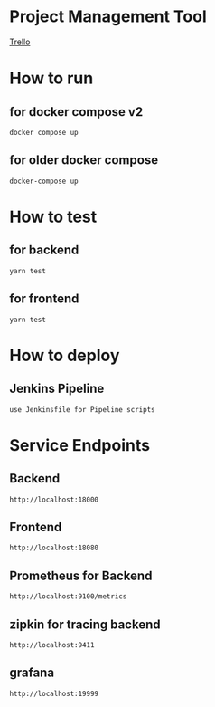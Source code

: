 # Project Management Tool
[Trello](https://trello.com/b/MgsFm7Lm/kanban)

# How to run

## for docker compose v2
```
docker compose up
```

## for older docker compose
```
docker-compose up
```

# How to test

## for backend
```
yarn test
```

## for frontend
```
yarn test
```
# How to deploy
## Jenkins Pipeline
```
use Jenkinsfile for Pipeline scripts
```

# Service Endpoints

## Backend
```
http://localhost:18000
```

## Frontend
```
http://localhost:18080
```

## Prometheus for Backend
```
http://localhost:9100/metrics
```
## zipkin for tracing backend
```
http://localhost:9411
```

## grafana
```
http://localhost:19999
```
